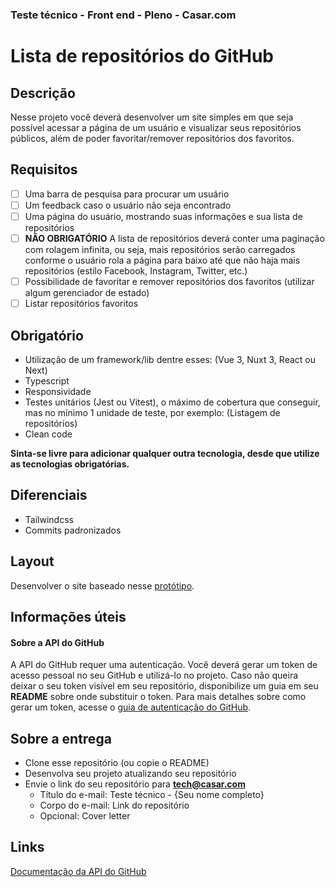 ### Teste técnico - Front end - Pleno - Casar.com

# Lista de repositórios do GitHub

## Descrição

Nesse projeto você deverá desenvolver um site simples em que seja possível acessar a página de um usuário e visualizar seus repositórios públicos, além de poder favoritar/remover repositórios dos favoritos.

## Requisitos

- [ ] Uma barra de pesquisa para procurar um usuário
- [ ] Um feedback caso o usuário não seja encontrado
- [ ] Uma página do usuário, mostrando suas informações e sua lista de repositórios
- [ ] **NÃO OBRIGATÓRIO** A lista de repositórios deverá conter uma paginação com rolagem infinita, ou seja, mais repositórios serão carregados conforme o usuário rola a página para baixo até que não haja mais repositórios (estilo Facebook, Instagram, Twitter, etc.)
- [ ] Possibilidade de favoritar e remover repositórios dos favoritos (utilizar algum gerenciador de estado)
- [ ] Listar repositórios favoritos

## Obrigatório

- Utilização de um framework/lib dentre esses: (Vue 3, Nuxt 3, React ou Next)
- Typescript
- Responsividade
- Testes unitários (Jest ou Vitest), o máximo de cobertura que conseguir, mas no mínimo 1 unidade de teste, por exemplo: (Listagem de repositórios)
- Clean code

**Sinta-se livre para adicionar qualquer outra tecnologia, desde que utilize as tecnologias obrigatórias.**

## Diferenciais

- Tailwindcss
- Commits padronizados

## Layout

Desenvolver o site baseado nesse [protótipo](https://www.figma.com/file/NPsgIQuNZEv46Jy9u1d90E/Processo-Seletivo?node-id=0%3A1).

## Informações úteis

#### Sobre a API do GitHub

A API do GitHub requer uma autenticação. Você deverá gerar um token de acesso pessoal no seu GitHub e utilizá-lo no projeto. Caso não queira deixar o seu token visível em seu repositório, disponibilize um guia em seu **README** sobre onde substituir o token. Para mais detalhes sobre como gerar um token, acesse o [guia de autenticação do GitHub](https://docs.github.com/pt/rest/authentication/authenticating-to-the-rest-api?apiVersion=2022-11-28).


## Sobre a entrega

- Clone esse repositório (ou copie o README)
- Desenvolva seu projeto atualizando seu repositório
- Envie o link do seu repositório para **tech@casar.com**
    - Título do e-mail: Teste técnico - {Seu nome completo}
    - Corpo do e-mail: Link do repositório
    - Opcional: Cover letter

## Links

[Documentação da API do GitHub](https://docs.github.com/pt/rest?apiVersion=2022-11-28)